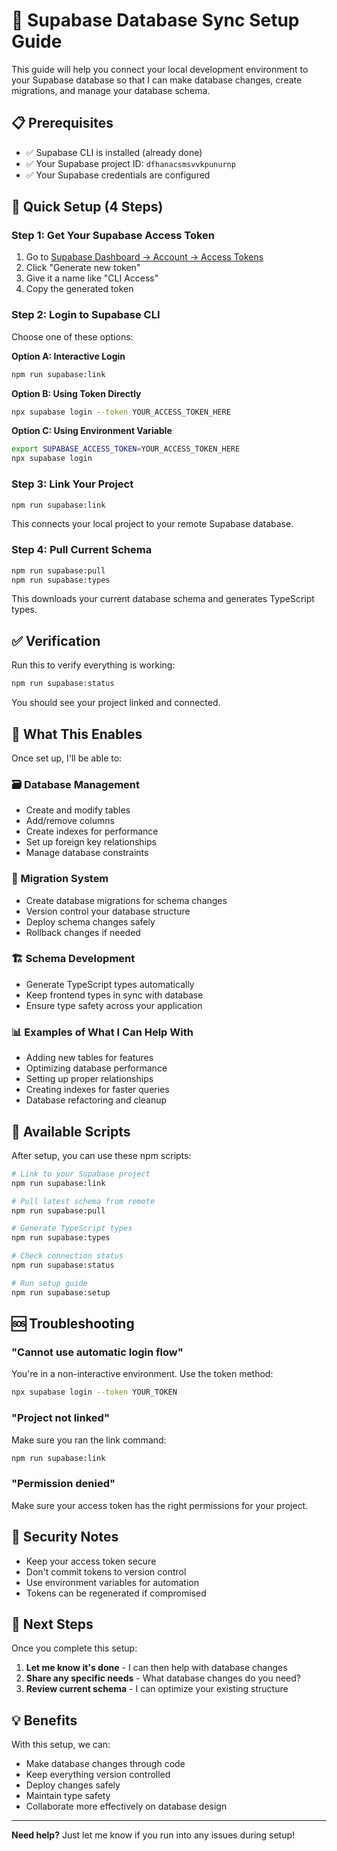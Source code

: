 # 🔗 Supabase Database Sync Setup Guide

This guide will help you connect your local development environment to your Supabase database so that I can make database changes, create migrations, and manage your database schema.

## 📋 Prerequisites

- ✅ Supabase CLI is installed (already done)
- ✅ Your Supabase project ID: `dfhanacsmsvvkpunurnp`
- ✅ Your Supabase credentials are configured

## 🚀 Quick Setup (4 Steps)

### Step 1: Get Your Supabase Access Token

1. Go to [Supabase Dashboard → Account → Access Tokens](https://supabase.com/dashboard/account/tokens)
2. Click "Generate new token"
3. Give it a name like "CLI Access"
4. Copy the generated token

### Step 2: Login to Supabase CLI

Choose one of these options:

**Option A: Interactive Login**
```bash
npm run supabase:link
```

**Option B: Using Token Directly**
```bash
npx supabase login --token YOUR_ACCESS_TOKEN_HERE
```

**Option C: Using Environment Variable**
```bash
export SUPABASE_ACCESS_TOKEN=YOUR_ACCESS_TOKEN_HERE
npx supabase login
```

### Step 3: Link Your Project

```bash
npm run supabase:link
```

This connects your local project to your remote Supabase database.

### Step 4: Pull Current Schema

```bash
npm run supabase:pull
npm run supabase:types
```

This downloads your current database schema and generates TypeScript types.

## ✅ Verification

Run this to verify everything is working:

```bash
npm run supabase:status
```

You should see your project linked and connected.

## 🎯 What This Enables

Once set up, I'll be able to:

### 🗃️ Database Management
- Create and modify tables
- Add/remove columns
- Create indexes for performance
- Set up foreign key relationships
- Manage database constraints

### 🔄 Migration System
- Create database migrations for schema changes
- Version control your database structure
- Deploy schema changes safely
- Rollback changes if needed

### 🏗️ Schema Development
- Generate TypeScript types automatically
- Keep frontend types in sync with database
- Ensure type safety across your application

### 📊 Examples of What I Can Help With
- Adding new tables for features
- Optimizing database performance
- Setting up proper relationships
- Creating indexes for faster queries
- Database refactoring and cleanup

## 📝 Available Scripts

After setup, you can use these npm scripts:

```bash
# Link to your Supabase project
npm run supabase:link

# Pull latest schema from remote
npm run supabase:pull

# Generate TypeScript types
npm run supabase:types

# Check connection status
npm run supabase:status

# Run setup guide
npm run supabase:setup
```

## 🆘 Troubleshooting

### "Cannot use automatic login flow"
You're in a non-interactive environment. Use the token method:
```bash
npx supabase login --token YOUR_TOKEN
```

### "Project not linked"
Make sure you ran the link command:
```bash
npm run supabase:link
```

### "Permission denied"
Make sure your access token has the right permissions for your project.

## 🔐 Security Notes

- Keep your access token secure
- Don't commit tokens to version control
- Use environment variables for automation
- Tokens can be regenerated if compromised

## 🎉 Next Steps

Once you complete this setup:

1. **Let me know it's done** - I can then help with database changes
2. **Share any specific needs** - What database changes do you need?
3. **Review current schema** - I can optimize your existing structure

## 💡 Benefits

With this setup, we can:
- Make database changes through code
- Keep everything version controlled
- Deploy changes safely
- Maintain type safety
- Collaborate more effectively on database design

---

**Need help?** Just let me know if you run into any issues during setup!
